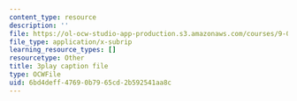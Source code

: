 ```yaml
---
content_type: resource
description: ''
file: https://ol-ocw-studio-app-production.s3.amazonaws.com/courses/9-00sc-introduction-to-psychology-fall-2011/6bd4deff47690b7965cd2b592541aa8c_SjjGiqf96rI.srt
file_type: application/x-subrip
learning_resource_types: []
resourcetype: Other
title: 3play caption file
type: OCWFile
uid: 6bd4deff-4769-0b79-65cd-2b592541aa8c
---
```

